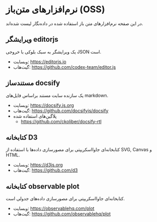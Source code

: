 # نرم‌افزارهای متن‌باز (OSS)
در این صفحه نرم‌افزارهای متن باز استفاده شده در داده‌نگار لیست شده‌اند.

## ویرایشگر editorjs
یک ویرایشگر به سبک بلوکی با خروجی JSON است.
* وبسایت: https://editorjs.io
* گیت‌هاب: https://github.com/codex-team/editor.js

## مستندساز docsify
یک سازنده سایت مستند براساس فایل‌های markdown.
* وبسایت: https://docsify.js.org
* گیت‌هاب: https://github.com/docsifyjs/docsify
* پلاگین‌های استفاده شده
  * https://github.com/ckoliber/docsify-rtl
  
## کتابخانه D3
کتابخانه‌ای جاوااسکریپتی برای مصورسازی داده‌ها با استفاده از SVG, Canvas و HTML.
* وبسایت: https://d3js.org
* گیت‌هاب: https://github.com/d3

## کتابخانه observable plot
کتابخانه‌ای جاوااسکریپتی برای مصورسازی داده‌های جدولی است.
* وبسایت: https://observablehq.com/plot
* گیت‌هاب: https://github.com/observablehq/plot